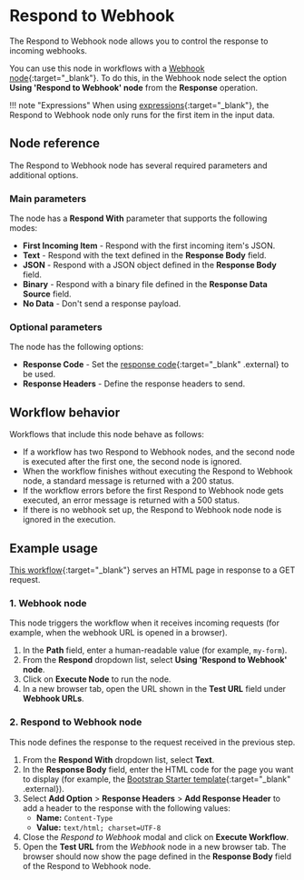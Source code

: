 # Respond to Webhook

The Respond to Webhook node allows you to control the response to incoming webhooks.

You can use this node in workflows with a [Webhook node](/integrations/core-nodes/n8n-nodes-base.webhook/){:target="_blank"}. To do this, in the Webhook node select the option **Using 'Respond to Webhook' node** from the **Response** operation.

!!! note "Expressions"
    When using [expressions](/code-examples/expressions/){:target="_blank"}, the Respond to Webhook node only runs for the first item in the input data.


## Node reference

The Respond to Webhook node has several required parameters and additional options.

### Main parameters

The node has a **Respond With** parameter that supports the following modes:

- **First Incoming Item** - Respond with the first incoming item's JSON.
- **Text** - Respond with the text defined in the **Response Body** field.
- **JSON** - Respond with a JSON object defined in the **Response Body** field.
- **Binary** - Respond with a binary file defined in the **Response Data Source** field.
- **No Data** - Don't send a response payload.

### Optional parameters

The node has the following options:

- **Response Code** - Set the [response code](https://developer.mozilla.org/en-US/docs/Web/HTTP/Status){:target="_blank" .external} to be used.
- **Response Headers** - Define the response headers to send.

## Workflow behavior

Workflows that include this node behave as follows:

- If a workflow has two Respond to Webhook nodes, and the second node is executed after the first one, the second node is ignored.
- When the workflow finishes without executing the Respond to Webhook node, a standard message is returned with a 200 status.
- If the workflow errors before the first Respond to Webhook node gets executed, an error message is returned with a 500 status.
- If there is no webhook set up, the Respond to Webhook node node is ignored in the execution.

## Example usage

[This workflow](https://n8n.io/workflows/1306){:target="_blank"} serves an HTML page in response to a GET request.

### 1. Webhook node

This node triggers the workflow when it receives incoming requests (for example, when the webhook URL is opened in a browser).

1. In the **Path** field, enter a human-readable value (for example, `my-form`).
2. From the **Respond** dropdown list, select **Using 'Respond to Webhook' node**.
3. Click on **Execute Node** to run the node.
4. In a new browser tab, open the URL shown in the **Test URL** field under **Webhook URLs**.

### 2. Respond to Webhook node

This node defines the response to the request received in the previous step.

1. From the **Respond With** dropdown list, select **Text**.
2. In the **Response Body** field, enter the HTML code for the page you want to display (for example, the [Bootstrap Starter template](https://getbootstrap.com/docs/5.1/getting-started/introduction/#starter-template){:target="_blank" .external}).
3. Select **Add Option** > **Response Headers** > **Add Response Header** to add a header to the response with the following values:
   - **Name:** `Content-Type`
   - **Value:** `text/html; charset=UTF-8`
4. Close the *Respond to Webhook* modal and click on **Execute Workflow**.
5. Open the **Test URL** from the *Webhook* node in a new browser tab. The browser should now show the page defined in the **Response Body** field of the Respond to Webhook node.

